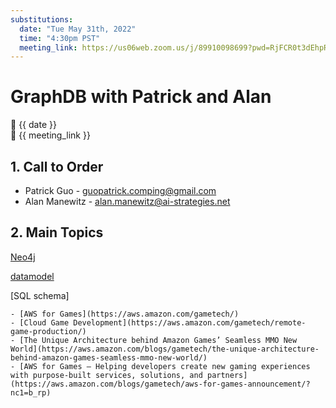 ```yaml
---
substitutions:
  date: "Tue May 31th, 2022"
  time: "4:30pm PST"
  meeting_link: https://us06web.zoom.us/j/89910098699?pwd=RjFCR0t3dEhpRXFLcXVIMXkwM3J1Zz09
---
```


# GraphDB with Patrick and Alan

📅 {{ date }} <br>
🔗 {{ meeting_link }} <br>

## 1. Call to Order

- Patrick Guo - guopatrick.comping@gmail.com
- Alan Manewitz - alan.manewitz@ai-strategies.net

## 2. Main Topics

[Neo4j](https://neo4j.com/)

[datamodel](../img/datamodel.png)

[SQL schema]

````{Dropdown} Gamification Resources
- [AWS for Games](https://aws.amazon.com/gametech/)
- [Cloud Game Development](https://aws.amazon.com/gametech/remote-game-production/)
- [The Unique Architecture behind Amazon Games’ Seamless MMO New World](https://aws.amazon.com/blogs/gametech/the-unique-architecture-behind-amazon-games-seamless-mmo-new-world/)
- [AWS for Games – Helping developers create new gaming experiences with purpose-built services, solutions, and partners](https://aws.amazon.com/blogs/gametech/aws-for-games-announcement/?nc1=b_rp)
````

